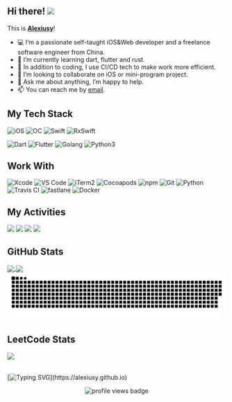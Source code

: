 ## Hi there! <img src="https://media.giphy.com/media/hvRJCLFzcasrR4ia7z/giphy.gif" width="35">
This is [**Alexiusy**](https://alexiusy.github.io)!

- 💻 I’m a passionate self-taught iOS&Web developer and a freelance software engineer from China.
- 🌱 I’m currently learning dart, flutter and rust.
- 🤖 In addition to coding, I use CI/CD tech to make work more efficient.
- 👯 I’m looking to collaborate on iOS or mini-program project.
- 💬 Ask me about anything, I’m happy to help.
- 📫 You can reach me by [email](mailto:andreboot42@gmail.com).

## My Tech Stack

![iOS](https://img.shields.io/badge/-iOS-%23000?style=for-the-badge&logo=apple&logoColor=ffffff)
![OC](https://img.shields.io/badge/OC-Objective--C-%23dddddd?style=for-the-badge)
![Swift](https://img.shields.io/badge/-Swift-%23E44D27?style=for-the-badge&logo=swift&logoColor=ffffff)
![RxSwift](https://img.shields.io/badge/-RxSwift-%23B7178C?style=for-the-badge&logo=reactivex&logoColor=ffffff)


![Dart](https://img.shields.io/badge/-Dart-%23235997?style=for-the-badge&logo=dart&logoColor=ffffff)
![Flutter](https://img.shields.io/badge/-Flutter-%2368c2f9?style=for-the-badge&logo=flutter&logoColor=ffffff)
![Golang](https://img.shields.io/badge/-Go-%2368c2f9?style=for-the-badge&logo=go&logoColor=00ADD8)
![Python3](https://img.shields.io/badge/python-3670A0?style=for-the-badge&logo=python&logoColor=ffdd54)

## Work With

![Xcode](https://img.shields.io/badge/-Xcode-%23147EFB?style=for-the-badge&logo=xcode&logoColor=ffffff)
![VS Code](https://img.shields.io/badge/-VSCode-%23007ACC?style=for-the-badge&logo=visual-studio-code)
![iTerm2](https://img.shields.io/badge/-iterm2-%23000000?style=for-the-badge&logo=iterm2)
![Cocoapods](https://img.shields.io/badge/-Cocoapods-%23EE3322?style=for-the-badge&logo=cocoapods&logoColor=ffffff)
![npm](https://img.shields.io/badge/-npm-%23CB3837?style=for-the-badge&logo=npm&logoColor=ffffff)
![Git](https://img.shields.io/badge/-Git-%23F05032?style=for-the-badge&logo=git&logoColor=%23ffffff)
![Python](https://img.shields.io/badge/-Python-%233776AB?style=for-the-badge&logo=python&logoColor=ffffff)
![Travis CI](https://img.shields.io/badge/-Travis%20CI-%233EAAAF?style=for-the-badge&logo=travisci&logoColor=ffffff)
![fastlane](https://img.shields.io/badge/-fastlane-%2300F200?style=for-the-badge&logo=fastlane&logoColor=ffffff)
![Docker](https://img.shields.io/badge/Docker-%232496ED?logo=go&style=for-the-badge&logoColor=ffffff)

## My Activities
[![](https://img.shields.io/website?color=0ab9e6&style=for-the-badge&up_message=Alexiusy&url=https://alexiusy.github.io)](https://alexiusy.github.io)
[![](https://img.shields.io/badge/-@Alexiusy-%23F58025?style=for-the-badge&logo=stackoverflow&logoColor=ffffff)](https://stackoverflow.com/users/4316220/)
[![](https://img.shields.io/badge/-@Alexiusy-%23181717?style=for-the-badge&logo=github&logoColor=ffffff)](https://github.com/Alexiusy)
[![](https://img.shields.io/badge/-@Aoloa-%23FFA116?style=for-the-badge&logo=leetcode&logoColor=ffffff)](https://leetcode.com/Aoloa/)



## GitHub Stats
<a href="https://github.com/Alexiusy/">
  <img align="center" src="https://github-readme-stats.vercel.app/api?username=Alexiusy&show_icons=true&include_all_commits=true&line_height=40&count_private=true&theme=radical&hide_border=true&foo=bar" />
</a>
<a href="https://github.com/Alexiusy/">
  <img align="center" src="https://github-readme-stats.vercel.app/api/top-langs/?username=Alexiusy&theme=radical&hide_border=true&hide=javascript,html,css" />
</a>

<picture>
  <source media="(prefers-color-scheme: dark)" srcset="https://raw.githubusercontent.com/Alexiusy/Alexiusy/output/github-contribution-grid-snake-dark.svg">
  <source media="(prefers-color-scheme: light)" srcset="https://raw.githubusercontent.com/Alexiusy/Alexiusy/output/github-contribution-grid-snake.svg">
  <img alt="github contribution grid snake animation" src="https://raw.githubusercontent.com/Alexiusy/Alexiusy/output/github-contribution-grid-snake.svg">
</picture>

## LeetCode Stats

<a href="https://leetcode.com/Aoloa/">
  <img src="https://leetcard.jacoblin.cool/Aoloa?ext=heatmap&theme=nord">
</a>

## 

[![Typing SVG](https://readme-typing-svg.demolab.com?font=Fira+Code&pause=1000&width=435&lines=To+Be+Continued...)](https://alexiusy.github.io)


<p align="center">
  <img src="https://komarev.com/ghpvc/?username=Alexiusy&style=for-the-badge&label=PROFILE%20VIEWS" alt="profile views badge"/>
</p>
